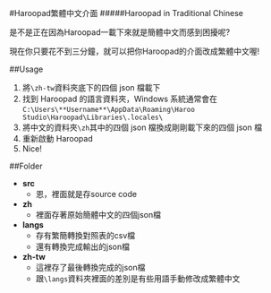 #Haroopad繁體中文介面
#####Haroopad in Traditional Chinese

是不是正在因為Haroopad一載下來就是簡體中文而感到困擾呢?

現在你只要花不到三分鐘，就可以把你Haroopad的介面改成繁體中文喔!

##Usage
1. 將`\zh-tw`資料夾底下的四個 json 檔載下
2. 找到 Haroopad 的語言資料夾，Windows 系統通常會在```C:\Users\**Username**\AppData\Roaming\Haroo Studio\Haroopad\Libraries\.locales\```
3. 將中文的資料夾`\zh`其中的四個 json 檔換成剛剛載下來的四個 json 檔
4. 重新啟動 Haroopad
5. Nice!

##Folder
- **src** 
	- 恩，裡面就是存source code
- **zh**
	- 裡面存著原始簡體中文的四個json檔
- **langs**
	- 存有繁簡轉換對照表的csv檔
	- 還有轉換完成輸出的json檔
- **zh-tw**
	- 這裡存了最後轉換完成的json檔
	- 跟`\langs`資料夾裡面的差別是有些用語手動修改成繁體中文



